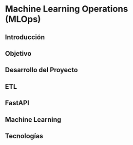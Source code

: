 # Machine Learning Operations (MLOps)

## Introducción

## Objetivo

## Desarrollo del Proyecto

## ETL

## FastAPI

## Machine Learning

## Tecnologías
